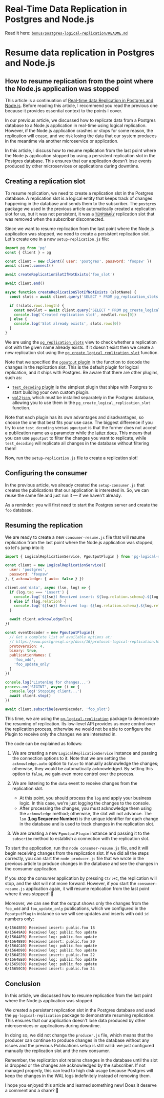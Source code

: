 # Real-Time Data Replication in Postgres and Node.js

Read it here: [`bonus/postgres-logical-replication/README.md`](../bonus/postgres-logical-replication/README.md)

# Resume data replication in Postgres and Node.js

## How to resume replication from the point where the Node.js application was stopped

This article is a continuation of [Real-time data Replication in Postgres and Node.js](https://backend.cafe/real-time-data-replication-in-postgres-and-nodejs). Before reading this article, I recommend you read the previous one because it provides essential context to the points I cover.

In our previous article, we discussed how to replicate data from a Postgres database to a Node.js application in real-time using logical replication. However, if the Node.js application crashes or stops for some reason, the replication will cease, and we risk losing the data that our system produces in the meantime via another microservice or application.

In this article, I discuss how to resume replication from the last point where the Node.js application stopped
by using a persistent replication slot in the Postgres database. This ensures that our application doesn't lose events produced by other microservices or applications during downtime.


## Creating a replication slot

To resume replication, we need to create a replication slot in the Postgres database. A replication slot is a logical entity that keeps track of changes happening in the database and sends them to the subscriber. The `postgres` package we used in the previous article automatically created a replication slot for us, but it was not persistent, it was a [`TEMPORARY`](https://www.postgresql.org/docs/16/view-pg-replication-slots.html) replication slot that was removed when the subscriber disconnected.

Since we want to resume replication from the last point where the Node.js application was stopped, we need to create a persistent replication slot. Let's create one in a new `setup-replication.js` file:

```js
import pg from 'pg'
const { Client } = pg

const client = new Client({ user: 'postgres', password: 'foopsw' })
await client.connect()

await createReplicationSlotIfNotExists('foo_slot')

await client.end()

async function createReplicationSlotIfNotExists (slotName) {
  const slots = await client.query('SELECT * FROM pg_replication_slots WHERE slot_name = $1', [slotName])

  if (!slots.rows.length) {
    const newSlot = await client.query("SELECT * FROM pg_create_logical_replication_slot($1, 'pgoutput')", [slotName])
    console.log('Created replication slot', newSlot.rows[0])
  } else {
    console.log('Slot already exists', slots.rows[0])
  }
}
```

We are using the [`pg_replication_slots`](https://www.postgresql.org/docs/16/view-pg-replication-slots.html) view to check whether a replication slot with the given name already exists. If it doesn't exist then we create a new replication slot using the [`pg_create_logical_replication_slot`](https://www.postgresql.org/docs/16/functions-admin.html#FUNCTIONS-REPLICATION) function.

Note that we specified the [`pgoutput` plugin](https://www.postgresql.org/docs/16/protocol-logical-replication.html) in the function to decode the changes in the replication slot. This is the default plugin for logical replication, and it ships with Postgres.
Be aware that there are other plugins, such as:
- [`test_decoding` plugin](https://www.postgresql.org/docs/16/test-decoding.html) is the simplest plugin that ships with Postgres to start building your own custom plugin.
- [`wal2json`](https://packages.ubuntu.com/noble/postgresql-16-wal2json), which must be installed separately in the Postgres database, allowing you to use them in the `pg_create_logical_replication_slot` function.

Note that each plugin has its own advantages and disadvantages, so choose the one that best fits your use case.
The biggest difference if you try to use `test_decoding` versus `pgoutput` is that the former does not accept a publication name
as a parameter while the [latter does](https://github.com/postgres/postgres/blob/3c469a939cf1cc95b136653e7c6e27e472dc0472/src/backend/replication/pgoutput/pgoutput.c#L449-L452). This means that you can use `pgoutput` to filter the changes you want to replicate, while `test_decoding` will replicate all changes in the database without filtering them!

Now, run the `setup-replication.js` file to create a replication slot!

## Configuring the consumer

In the previous article, we already created the `setup-consumer.js` that creates the publications that
our application is interested in. So, we can reuse the same file and just run it — if we haven't already.

As a reminder: you will first need to start the Postgres server and create the `foo` database.

## Resuming the replication

We are ready to create a new `consumer-resume.js` file that will resume replication from the last point where the Node.js application was stopped, so let's jump into it:

```js
import { LogicalReplicationService, PgoutputPlugin } from 'pg-logical-replication'

const client = new LogicalReplicationService({
  user: 'postgres',
  password: 'foopsw'
}, { acknowledge: { auto: false } })

client.on('data', async (lsn, log) => {
  if (log.tag === 'insert') {
    console.log(`${lsn}) Received insert: ${log.relation.schema}.${log.relation.name} ${log.new.id}`)
  } else if (log.relation) {
    console.log(`${lsn}) Received log: ${log.relation.schema}.${log.relation.name} ${log.tag}`)
  }

  await client.acknowledge(lsn)
})

const eventDecoder = new PgoutputPlugin({
  // Get a complete list of available options at:
  // https://www.postgresql.org/docs/16/protocol-logical-replication.html
  protoVersion: 4,
  binary: true,
  publicationNames: [
    'foo_odd',
    'foo_update_only'
  ]
})

console.log('Listening for changes...')
process.on('SIGINT', async () => {
  console.log('Stopping client...')
  await client.stop()
})

await client.subscribe(eventDecoder, 'foo_slot')
```

This time, we are using the [`pg-logical-replication`](https://www.npmjs.com/package/pg-logical-replication) package to demonstrate the resuming of replication. Its low-level API provides us more control over the replication process,
otherwise we would not be able to configure the Plugin to receive only the changes we are interested in.

The code can be explained as follows:

1. We are creating a new `LogicalReplicationService` instance and passing the connection options to it. Note that we are setting the `acknowledge.auto` option to `false` to manually acknowledge the changes; otherwise, they would be automatically acknowledged. By setting this option to `false`, we gain even more control over the process.

2. We are listening to the `data` event to receive changes from the replication slot.
   - At this point, you should process the `log` and apply your business logic. In this case, we're just logging the changes to the console.
   - After processing the changes, you must acknowledge them using the `acknowledge` method; otherwise, the slot will not advance. The `lsn` (**Log Sequence Number**) is the unique identifier for each change in the database and is used to track changes in the replication slot.

3. We are creating a new `PgoutputPlugin` instance and passing it to the `subscribe` method to establish a connection with the replication slot.

To start the application, run the `node consumer-resume.js` file, and it will begin receiving changes from the replication slot. If we did all the steps correctly, you can start the `node producer.js` file that we
wrote in the previous article to produce changes in the database and see the changes in the consumer application.

If you stop the consumer application by pressing `Ctrl+C`, the replication will stop, and the slot will not move forward. However, if you start the `consumer-resume.js` application again, it will resume replication from the last point where it was stopped! 🎉

Moreover, we can see that the output shows only the changes from the `foo_odd` and `foo_update_only` publications, which we configured in the `PgoutputPlugin` instance so we will see updates and inserts with odd `id` numbers only:

```sh
0/15648E0) Received insert: public.foo 18
0/15649A0) Received log: public.foo update
0/1564AF0) Received log: public.foo update
0/1564B80) Received insert: public.foo 20
0/1564C40) Received log: public.foo update
0/1564D90) Received log: public.foo update
0/1564E20) Received insert: public.foo 22
0/1564EE0) Received log: public.foo update
0/1565030) Received log: public.foo update
0/15650C0) Received insert: public.foo 24
```

## Conclusion

In this article, we discussed how to resume replication from the last point where the Node.js application was stopped.

We created a persistent replication slot in the Postgres database and used the `pg-logical-replication` package to demonstrate resuming replication. This ensures that our application doesn't lose data produced by other microservices or applications during downtime.

In doing so, we did not change the `producer.js` file, which means that the producer can continue to produce changes in the database without any issues and the previous Publications setup is still valid: we just configured manually the
replication slot and the new consumer.

Remember, the replication slot retains changes in the database until the slot is dropped or the changes are acknowledged by the subscriber. If not managed properly, this can lead to high disk usage because Postgres will keep the changes in the WAL logs indefinitely instead of removing them.

I hope you enjoyed this article and learned something new!
Does it deserve a comment and a share? 🚀
